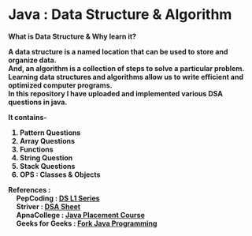 # Java : Data Structure & Algorithm

<b>What is Data Structure & Why learn it?<b> <br>
     <p> A data structure is a named location that can be used to store and organize data.<br>
     And, an algorithm is a collection of steps to solve a particular problem.<br>
     Learning data structures and algorithms allow us to write efficient and optimized computer programs.<br>
     In this repository I have uploaded and implemented various DSA questions in java.<br>
     </p>

It contains-
1. Pattern Questions
2. Array Questions
3. Functions
4. String Question
5. Stack Questions
6. OPS : Classes & Objects<br>
     
<p>     
References :<br>
&nbsp&nbsp&nbsp&nbsp PepCoding : <a href="https://www.youtube.com/playlist?list=PL-Jc9J83PIiFj7YSPl2ulcpwy-mwj1SSk">DS L1 Series</a><br>
&nbsp&nbsp&nbsp&nbsp Striver : <a href="https://takeuforward.org/strivers-a2z-dsa-course/strivers-a2z-dsa-course-sheet-2/">DSA Sheet</a><br>
&nbsp&nbsp&nbsp&nbsp ApnaCollege : <a href="https://www.youtube.com/playlist?list=PLfqMhTWNBTe3LtFWcvwpqTkUSlB32kJop">Java Placement Course</a><br>
&nbsp&nbsp&nbsp&nbsp Geeks for Geeks : <a href="https://practice.geeksforgeeks.org/courses/fork-java">Fork Java Programming</a></p>
